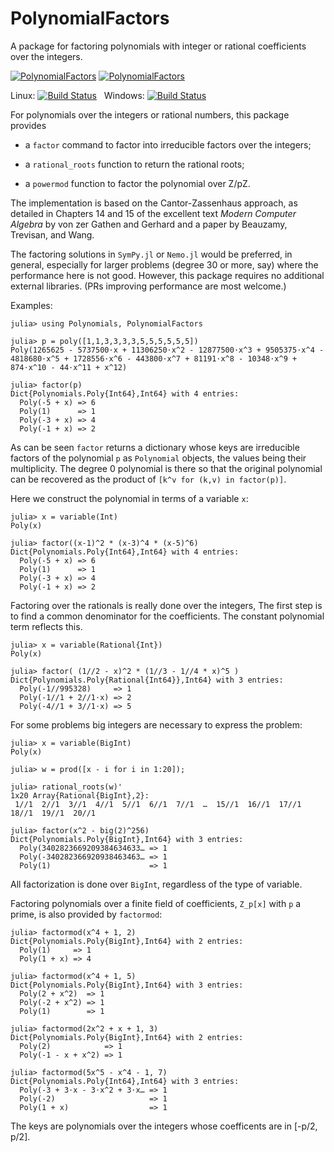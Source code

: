 # PolynomialFactors

A package for factoring polynomials with integer or rational coefficients over the integers.

[![PolynomialFactors](http://pkg.julialang.org/badges/PolynomialFactors_0.5.svg)](http://pkg.julialang.org/?pkg=PolynomialFactors&ver=0.5)
[![PolynomialFactors](http://pkg.julialang.org/badges/PolynomialFactors_0.6.svg)](http://pkg.julialang.org/?pkg=PolynomialFactors&ver=0.6)

Linux: [![Build Status](https://travis-ci.org/jverzani/PolynomialFactors.jl.svg?branch=master)](https://travis-ci.org/jverzani/PolynomialFactors.jl)
&nbsp;
Windows: [![Build Status](https://ci.appveyor.com/api/projects/status/github/jverzani/PolynomialFactors.jl?branch=master&svg=true)](https://ci.appveyor.com/project/jverzani/polynomialfactors-jl)



For polynomials over the integers or rational numbers, this package provides

* a `factor` command to factor into irreducible factors over the integers;

* a `rational_roots` function to return the rational roots;
 
* a `powermod` function to factor the polynomial over Z/pZ.

The implementation is based on the Cantor-Zassenhaus approach, as
detailed in Chapters 14 and 15 of the excellent text *Modern Computer Algebra* by von zer
Gathen and Gerhard and a paper by Beauzamy, Trevisan, and Wang.


The factoring solutions in `SymPy.jl` or `Nemo.jl` would be preferred,
in general, especially for larger problems (degree 30 or more, say) where the performance here is not good. However, this package
requires no additional external libraries. (PRs improving performance are most welcome.)


Examples:

```
julia> using Polynomials, PolynomialFactors

julia> p = poly([1,1,3,3,3,3,5,5,5,5,5,5])
Poly(1265625 - 5737500⋅x + 11306250⋅x^2 - 12877500⋅x^3 + 9505375⋅x^4 - 4818680⋅x^5 + 1728556⋅x^6 - 443800⋅x^7 + 81191⋅x^8 - 10348⋅x^9 + 874⋅x^10 - 44⋅x^11 + x^12)

julia> factor(p)
Dict{Polynomials.Poly{Int64},Int64} with 4 entries:
  Poly(-5 + x) => 6
  Poly(1)      => 1
  Poly(-3 + x) => 4
  Poly(-1 + x) => 2
```

As can be seen `factor` returns a dictionary whose keys are
irreducible factors of the polynomial `p` as `Polynomial` objects, the
values being their multiplicity. The degree $0$ polynomial is there so
that the original polynomial can be recovered as the product of
`[k^v for (k,v) in factor(p)]`.


Here we construct the polynomial in terms of a variable `x`:
```
julia> x = variable(Int)
Poly(x)

julia> factor((x-1)^2 * (x-3)^4 * (x-5)^6)
Dict{Polynomials.Poly{Int64},Int64} with 4 entries:
  Poly(-5 + x) => 6
  Poly(1)      => 1
  Poly(-3 + x) => 4
  Poly(-1 + x) => 2
```

Factoring over the rationals is really done over the integers, The
first step is to find a common denominator for the coefficients. The
constant polynomial term reflects this.

```
julia> x = variable(Rational{Int})
Poly(x)

julia> factor( (1//2 - x)^2 * (1//3 - 1//4 * x)^5 )
Dict{Polynomials.Poly{Rational{Int64}},Int64} with 3 entries:
  Poly(-1//995328)     => 1
  Poly(-1//1 + 2//1⋅x) => 2
  Poly(-4//1 + 3//1⋅x) => 5
```  

For some problems big integers are necessary to express the problem:

```
julia> x = variable(BigInt)
Poly(x)

julia> w = prod([x - i for i in 1:20]);

julia> rational_roots(w)'
1x20 Array{Rational{BigInt},2}:
 1//1  2//1  3//1  4//1  5//1  6//1  7//1  …  15//1  16//1  17//1  18//1  19//1  20//1
```

```
julia> factor(x^2 - big(2)^256)
Dict{Polynomials.Poly{BigInt},Int64} with 3 entries:
  Poly(3402823669209384634633… => 1
  Poly(-340282366920938463463… => 1
  Poly(1)                      => 1
```  

All factorization is done over `BigInt`, regardless of the type of variable.

Factoring polynomials over a finite field of coefficients, `Z_p[x]` with `p` a prime, is also provided by `factormod`:

```
julia> factormod(x^4 + 1, 2)
Dict{Polynomials.Poly{BigInt},Int64} with 2 entries:
  Poly(1)     => 1
  Poly(1 + x) => 4

julia> factormod(x^4 + 1, 5)
Dict{Polynomials.Poly{BigInt},Int64} with 3 entries:
  Poly(2 + x^2)  => 1
  Poly(-2 + x^2) => 1
  Poly(1)        => 1

julia> factormod(2x^2 + x + 1, 3)
Dict{Polynomials.Poly{BigInt},Int64} with 2 entries:
  Poly(2)            => 1
  Poly(-1 - x + x^2) => 1

julia> factormod(5x^5 - x^4 - 1, 7)
Dict{Polynomials.Poly{Int64},Int64} with 3 entries:
  Poly(-3 + 3⋅x - 3⋅x^2 + 3⋅x… => 1
  Poly(-2)                     => 1
  Poly(1 + x)                  => 1
```

The keys are polynomials over the integers whose coefficents are in [-p/2, p/2]. 
